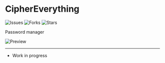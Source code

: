 #  CipherEverything

![Issues](https://img.shields.io/github/issues/rhiskey/CipherEverything)
![Forks](https://img.shields.io/github/forks/rhiskey/CipherEverything)
![Stars](https://img.shields.io/github/stars/rhiskey/CipherEverything)

Password manager

![Preview](https://media.giphy.com/media/k6eyfKXmMZteSJZOxI/giphy.gif)

---

* Work in progress
